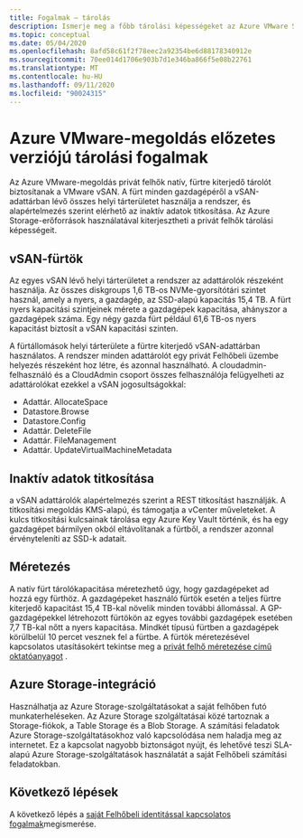 ```yaml
---
title: Fogalmak – tárolás
description: Ismerje meg a főbb tárolási képességeket az Azure VMware Solution előzetes privát felhőkben.
ms.topic: conceptual
ms.date: 05/04/2020
ms.openlocfilehash: 8afd58c61f2f78eec2a92354be6d88178340912e
ms.sourcegitcommit: 70ee014d1706e903b7d1e346ba866f5e08b22761
ms.translationtype: MT
ms.contentlocale: hu-HU
ms.lasthandoff: 09/11/2020
ms.locfileid: "90024315"
---
```

# <a name="azure-vmware-solution-preview-storage-concepts"></a>Azure VMware-megoldás előzetes verziójú tárolási fogalmak

Az Azure VMware-megoldás privát felhők natív, fürtre kiterjedő tárolót biztosítanak a VMware vSAN. A fürt minden gazdagépéről a vSAN-adattárban lévő összes helyi tárterületet használja a rendszer, és alapértelmezés szerint elérhető az inaktív adatok titkosítása. Az Azure Storage-erőforrások használatával kiterjesztheti a privát felhők tárolási képességeit.

## <a name="vsan-clusters"></a>vSAN-fürtök

Az egyes vSAN lévő helyi tárterületet a rendszer az adattárolók részeként használja. Az összes diskgroups 1,6 TB-os NVMe-gyorsítótári szintet használ, amely a nyers, a gazdagép, az SSD-alapú kapacitás 15,4 TB. A fürt nyers kapacitási szintjeinek mérete a gazdagépek kapacitása, ahányszor a gazdagépek száma. Egy négy gazda fürt például 61,6 TB-os nyers kapacitást biztosít a vSAN kapacitási szinten.

A fürtállomások helyi tárterülete a fürtre kiterjedő vSAN-adattárban használatos. A rendszer minden adattárolót egy privát Felhőbeli üzembe helyezés részeként hoz létre, és azonnal használható. A cloudadmin-felhasználó és a CloudAdmin csoport összes felhasználója felügyelheti az adattárolókat ezekkel a vSAN jogosultságokkal:
- Adattár. AllocateSpace
- Datastore.Browse
- Datastore.Config
- Adattár. DeleteFile
- Adattár. FileManagement
- Adattár. UpdateVirtualMachineMetadata

## <a name="data-at-rest-encryption"></a>Inaktív adatok titkosítása

a vSAN adattárolók alapértelmezés szerint a REST titkosítást használják. A titkosítási megoldás KMS-alapú, és támogatja a vCenter műveleteket. A kulcs titkosítási kulcsainak tárolása egy Azure Key Vault történik, és ha egy gazdagépet bármilyen okból eltávolítanak a fürtből, a rendszer azonnal érvényteleníti az SSD-k adatait.

## <a name="scaling"></a>Méretezés

A natív fürt tárolókapacitása méretezhető úgy, hogy gazdagépeket ad hozzá egy fürthöz. A gazdagépeket használó fürtök esetén a teljes fürtre kiterjedő kapacitást 15,4 TB-kal növelik minden további állomással. A GP-gazdagépekkel létrehozott fürtökön az egyes további gazdagépek esetében 7,7 TB-kal nőtt a nyers kapacitása. Mindkét típusú fürtben a gazdagépek körülbelül 10 percet vesznek fel a fürtbe. A fürtök méretezésével kapcsolatos utasításokért tekintse meg a [privát felhő méretezése című oktatóanyagot][tutorial-scale-private-cloud] .

## <a name="azure-storage-integration"></a>Azure Storage-integráció

Használhatja az Azure Storage-szolgáltatásokat a saját felhőben futó munkaterheléseken. Az Azure Storage szolgáltatásai közé tartoznak a Storage-fiókok, a Table Storage és a Blob Storage. A számítási feladatok Azure Storage-szolgáltatásokhoz való kapcsolódása nem haladja meg az internetet. Ez a kapcsolat nagyobb biztonságot nyújt, és lehetővé teszi SLA-alapú Azure Storage-szolgáltatások használatát a saját Felhőbeli számítási feladatokban.

## <a name="next-steps"></a>Következő lépések

A következő lépés a [saját Felhőbeli identitással kapcsolatos fogalmak][concepts-identity]megismerése.

<!-- LINKS - external-->

<!-- LINKS - internal -->
[tutorial-scale-private-cloud]: ./tutorial-scale-private-cloud.md
[concepts-identity]: ./concepts-identity.md

